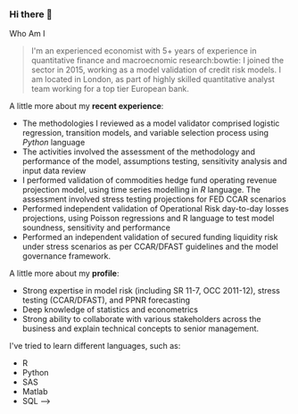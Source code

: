 ### Hi there 👋
Who Am I

> I'm an experienced economist with 5+ years of experience in quantitative finance and macroecnomic research:bowtie:
> I joined the sector in 2015, working as a model validation of credit risk models. I am located in London, as part of highly skilled quantitative analyst team working for a top tier European bank.

A little more about my **recent experience**:
- The methodologies I reviewed as a model validator comprised logistic regression, transition models, and variable selection process using *Python* language
- The activities involved the assessment of the methodology and performance of the model, assumptions testing, sensitivity analysis and input data review
- I performed validation of commodities hedge fund operating revenue projection model, using time series modelling in *R* language. The assessment involved stress testing projections for FED CCAR scenarios
- Performed independent validation of Operational Risk day-to-day losses projections, using Poisson regressions and R language to test model soundness, sensitivity and performance
- Performed an independent validation of secured funding liquidity risk under stress scenarios as per CCAR/DFAST guidelines and the model governance framework.


A little more about my **profile**:
* Strong expertise in model risk (including SR 11-7, OCC 2011-12), stress testing (CCAR/DFAST), and PPNR forecasting
* Deep knowledge of statistics and econometrics
* Strong ability to collaborate with various stakeholders across the business and explain technical concepts to senior management.

I've tried to learn different languages, such as:
* R
* Python
* SAS
* Matlab
* SQL
-->

<!--
**arielmg09/arielmg09** is a ✨ _special_ ✨ repository because its `README.md` (this file) appears on your GitHub profile.

Here are some ideas to get you started:

- 🔭 I’m currently working on ...
- 🌱 I’m currently learning ...
- 👯 I’m looking to collaborate on ...
- 🤔 I’m looking for help with ...
- 💬 Ask me about ...
- 📫 How to reach me: ...
- 😄 Pronouns: ...
- ⚡ Fun fact: ...
-->
